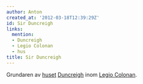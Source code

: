```yaml
---
author: Anton
created_at: '2012-03-18T12:39:29Z'
id: Sir Duncreigh
links:
  mention:
  - Duncreigh
  - Legio Colonan
  - hus
title: Sir Duncreigh
---
```


Grundaren av [huset][] [Duncreigh] inom [Legio Colonan].

  [huset]: hus
  [Duncreigh]: Duncreigh
  [Legio Colonan]: Legio_Colonan
